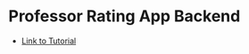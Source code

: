 ﻿# Professor Rating App Backend
* [Link to Tutorial](https://web-forward.de/2020/06/tutorial-dive-into-vue-node-rest/)
